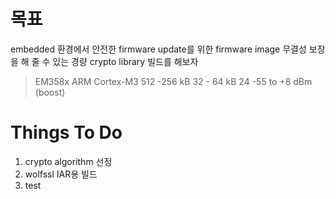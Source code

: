 # 목표 
embedded 환경에서 안전한 firmware update를 위한 firmware image 무결성 보장을 해 줄 수 있는 경량 crypto library 빌드를 해보자 
> EM358x  ARM Cortex-M3   512 -256 kB 32 - 64 kB  24  -55 to +8 dBm (boost)


# Things To Do 
1. crypto algorithm 선정 
2. wolfssl IAR용 빌드 
3. test


